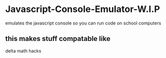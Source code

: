# Javascript-Console-Emulator-W.I.P
emulates the javascript console so you can run code on school computers

## this makes stuff compatable like
delta math hacks
